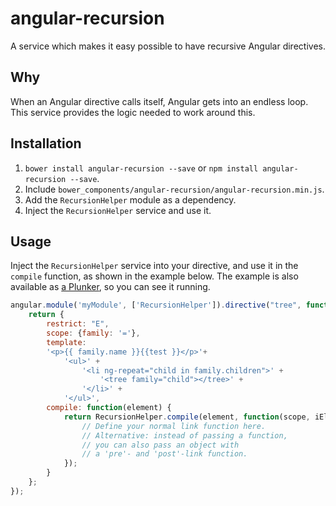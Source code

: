# angular-recursion

A service which makes it easy possible to have recursive Angular directives.

## Why
When an Angular directive calls itself, Angular gets into an endless loop. This service provides the logic needed to work around this.

## Installation
1. `bower install angular-recursion --save` or `npm install angular-recursion --save`.
2. Include `bower_components/angular-recursion/angular-recursion.min.js`.
3. Add the `RecursionHelper` module as a dependency.
4. Inject the `RecursionHelper` service and use it.

## Usage
Inject the `RecursionHelper` service into your directive, and use it in the `compile` function, as shown in the example below. The example is also available as [a Plunker](http://plnkr.co/edit/JAIyolmqPqO9KsynSiZp?p=preview), so you can see it running.

``` javascript
angular.module('myModule', ['RecursionHelper']).directive("tree", function(RecursionHelper) {
    return {
        restrict: "E",
        scope: {family: '='},
        template: 
        '<p>{{ family.name }}{{test }}</p>'+
            '<ul>' + 
                '<li ng-repeat="child in family.children">' + 
                    '<tree family="child"></tree>' +
                '</li>' +
            '</ul>',
        compile: function(element) {
            return RecursionHelper.compile(element, function(scope, iElement, iAttrs, controller, transcludeFn){
                // Define your normal link function here.
                // Alternative: instead of passing a function,
                // you can also pass an object with 
                // a 'pre'- and 'post'-link function.
            });
        }
    };
});
```
